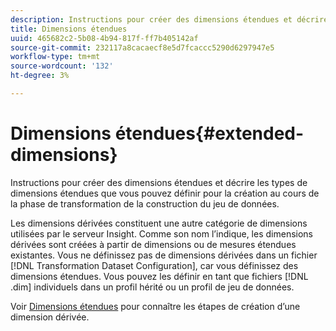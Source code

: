 ```yaml
---
description: Instructions pour créer des dimensions étendues et décrire les types de dimensions étendues que vous pouvez définir pour la création au cours de la phase de transformation de la construction du jeu de données.
title: Dimensions étendues
uuid: 465682c2-5b08-4b94-817f-ff7b405142af
source-git-commit: 232117a8cacaecf8e5d7fcaccc5290d6297947e5
workflow-type: tm+mt
source-wordcount: '132'
ht-degree: 3%

---
```



# Dimensions étendues{#extended-dimensions}

Instructions pour créer des dimensions étendues et décrire les types de dimensions étendues que vous pouvez définir pour la création au cours de la phase de transformation de la construction du jeu de données.

Les dimensions dérivées constituent une autre catégorie de dimensions utilisées par le serveur Insight. Comme son nom l’indique, les dimensions dérivées sont créées à partir de dimensions ou de mesures étendues existantes. Vous ne définissez pas de dimensions dérivées dans un fichier [!DNL Transformation Dataset Configuration], car vous définissez des dimensions étendues. Vous pouvez les définir en tant que fichiers [!DNL .dim] individuels dans un profil hérité ou un profil de jeu de données.

Voir [Dimensions étendues](https://experienceleague.adobe.com/docs/data-workbench/using/client/admin-ui/profile-mgr/c-dvrd-dim.html) pour connaître les étapes de création d’une dimension dérivée.
